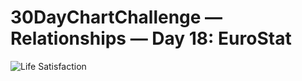 # 30DayChartChallenge — Relationships — Day 18: EuroStat

![Life Satisfaction](https://github.com/imagineazhar/30DayChartChallenge2023/blob/main/18-eurostat/life_sati.png)
